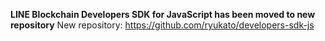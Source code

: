 **LINE Blockchain Developers SDK for JavaScript has been moved to new repository**
New repository: https://github.com/ryukato/developers-sdk-js
